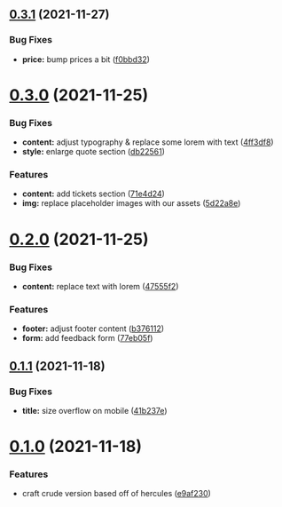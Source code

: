 ## [0.3.1](https://github.com/SugarF0x/artocracy/compare/v0.3.0...v0.3.1) (2021-11-27)


### Bug Fixes

* **price:** bump prices a bit ([f0bbd32](https://github.com/SugarF0x/artocracy/commit/f0bbd328e2f43ac96676c4f62eee102e4b3a6b50))



# [0.3.0](https://github.com/SugarF0x/artocracy/compare/v0.2.0...v0.3.0) (2021-11-25)


### Bug Fixes

* **content:** adjust typography & replace some lorem with text ([4ff3df8](https://github.com/SugarF0x/artocracy/commit/4ff3df8ae9cc6ceebb698f8c8137a119ac6fec7b))
* **style:** enlarge quote section ([db22561](https://github.com/SugarF0x/artocracy/commit/db2256185f8f3bbef6df521a71f6039ab0f9e7b3))


### Features

* **content:** add tickets section ([71e4d24](https://github.com/SugarF0x/artocracy/commit/71e4d24adc1675b95f62d82acdac601a0e66e600))
* **img:** replace placeholder images with our assets ([5d22a8e](https://github.com/SugarF0x/artocracy/commit/5d22a8e9eeaa08b7aacd820b9e7ac77889f81a22))



# [0.2.0](https://github.com/SugarF0x/artocracy/compare/v0.1.1...v0.2.0) (2021-11-25)


### Bug Fixes

* **content:** replace text with lorem ([47555f2](https://github.com/SugarF0x/artocracy/commit/47555f22da384118757f2ad73b15a81ba37be36a))


### Features

* **footer:** adjust footer content ([b376112](https://github.com/SugarF0x/artocracy/commit/b376112fe7c5ed97754f77645f39f4eb30c64747))
* **form:** add feedback form ([77eb05f](https://github.com/SugarF0x/artocracy/commit/77eb05ff7569af4fffab40af208a66af93b47efb))



## [0.1.1](https://github.com/SugarF0x/artocracy/compare/v0.1.0...v0.1.1) (2021-11-18)


### Bug Fixes

* **title:** size overflow on mobile ([41b237e](https://github.com/SugarF0x/artocracy/commit/41b237e298fa1f6681ba3f66a4d98898aa830811))



# [0.1.0](https://github.com/SugarF0x/artocracy/compare/e9af23067bf4edd0d68c75d28716beb6fb07642c...v0.1.0) (2021-11-18)


### Features

* craft crude version based off of hercules ([e9af230](https://github.com/SugarF0x/artocracy/commit/e9af23067bf4edd0d68c75d28716beb6fb07642c))



